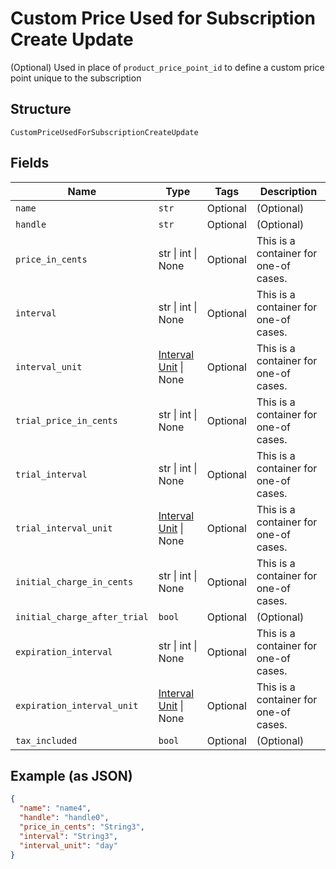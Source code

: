 
# Custom Price Used for Subscription Create Update

(Optional) Used in place of `product_price_point_id` to define a custom price point unique to the subscription

## Structure

`CustomPriceUsedForSubscriptionCreateUpdate`

## Fields

| Name | Type | Tags | Description |
|  --- | --- | --- | --- |
| `name` | `str` | Optional | (Optional) |
| `handle` | `str` | Optional | (Optional) |
| `price_in_cents` | str \| int \| None | Optional | This is a container for one-of cases. |
| `interval` | str \| int \| None | Optional | This is a container for one-of cases. |
| `interval_unit` | [Interval Unit](../../doc/models/interval-unit.md) \| None | Optional | This is a container for one-of cases. |
| `trial_price_in_cents` | str \| int \| None | Optional | This is a container for one-of cases. |
| `trial_interval` | str \| int \| None | Optional | This is a container for one-of cases. |
| `trial_interval_unit` | [Interval Unit](../../doc/models/interval-unit.md) \| None | Optional | This is a container for one-of cases. |
| `initial_charge_in_cents` | str \| int \| None | Optional | This is a container for one-of cases. |
| `initial_charge_after_trial` | `bool` | Optional | (Optional) |
| `expiration_interval` | str \| int \| None | Optional | This is a container for one-of cases. |
| `expiration_interval_unit` | [Interval Unit](../../doc/models/interval-unit.md) \| None | Optional | This is a container for one-of cases. |
| `tax_included` | `bool` | Optional | (Optional) |

## Example (as JSON)

```json
{
  "name": "name4",
  "handle": "handle0",
  "price_in_cents": "String3",
  "interval": "String3",
  "interval_unit": "day"
}
```

